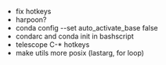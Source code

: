 - fix hotkeys
- harpoon?
- conda config --set auto_activate_base false
- condarc and conda init in bashscript
- telescope C-* hotkeys
- make utils more posix (lastarg, for loop)
